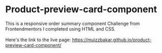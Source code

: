 # Product-preview-card-component

This is a responsive order summary component Challenge from Frontendmentors I completed using HTML and CSS. <br/>
<br/>
Here's the link to the live page: https://muizzbakar.github.io/product-preview-card-component/
